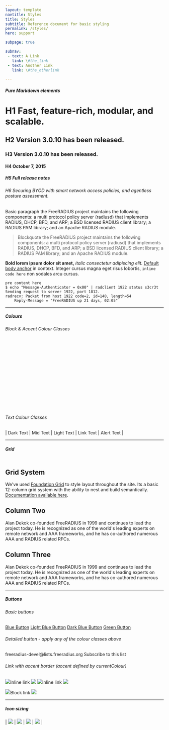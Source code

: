 ```yaml
---
layout: template
navtitle: Styles
title: Styles
subtitle: Reference document for basic styling
permalink: /styles/
hero: support

subpage: true

subnav:
 - text: A Link
   link: \#the_link
 - text: Another Link
   link: \#the_otherlink

---
```


##### Pure Markdown elements

# H1 Fast, feature-rich, modular, and scalable.

## H2 Version 3.0.10 has been released.

### H3 Version 3.0.10 has been released.

#### H4 October 7, 2015

##### H5 Full release notes

###### H6 Securing BYOD with smart network access policies, and agentless posture assessment.

Basic paragraph the FreeRADIUS project maintains the following components: a multi protocol policy server (radiusd) that implements RADIUS, DHCP, BFD, and ARP; a BSD licensed RADIUS client library; a RADIUS PAM library; and an Apache RADIUS module.

> Blockquote the FreeRADIUS project maintains the following components: a multi protocol policy server (radiusd) that implements RADIUS, DHCP, BFD, and ARP; a BSD licensed RADIUS client library; a RADIUS PAM library; and an Apache RADIUS module.

**Bold lorem ipsum dolor sit amet,** *italic consectetur adipiscing elit.* [Default body anchor](http://www.freeradius.org) in context. Integer cursus magna eget risus lobortis, `inline code here` non sodales arcu cursus. 

	pre content here
	$ echo "Message-Authenticator = 0x00" | radclient 1922 status s3cr3t
	Sending request to server 1922, port 1812.
	radrecv: Packet from host 1922 code=2, id=140, length=54
		Reply-Message = "FreeRADIUS up 21 days, 02:05"


---

##### Colours

###### Block &amp; Accent Colour Classes

<p>
	<div class="bg_block-dark" style="height: 50px; width: 100px; display: inline-block;"></div>
	<div class="bg_block-navy" style="height: 50px; width: 100px; display: inline-block;"></div>
	<div class="bg_accent-blue" style="height: 50px; width: 100px; display: inline-block;"></div>
	<div class="bg_accent-grey" style="height: 50px; width: 100px; display: inline-block;"></div>
	<div class="bg_stroke-light" style="height: 50px; width: 100px; display: inline-block;"></div>
	<div class="bg_block-light" style="height: 50px; width: 100px; display: inline-block;"></div>
<br>
	<div class="bg_accent-light-blue" style="height: 50px; width: 100px; display: inline-block;"></div>
	<div class="bg_accent-green" style="height: 50px; width: 100px; display: inline-block;"></div>
	<div class="bg_accent-red" style="height: 50px; width: 100px; display: inline-block;"></div>
	<div class="bg_accent-purple" style="height: 50px; width: 100px; display: inline-block;"></div>
	<div class="bg_accent-orange" style="height: 50px; width: 100px; display: inline-block;"></div>
	<div class="bg_accent-yellow" style="height: 50px; width: 100px; display: inline-block;"></div>
</p>

###### Text Colour Classes

| <span class="text-dark h4">Dark Text</span> | <span class="text-mid h4">Mid Text</span> | <span class="text-light h4">Light Text</span> | <span class="text-link h4">Link Text</span> | <span class="text-alert h4">Alert Text</span> |

---

##### Grid

<div class="row">
	<div class="column medium-4">
		<h2>Grid System</h2>
		We've used <a href="http://foundation.zurb.com/sites/docs/grid.html">Foundation Grid</a> to style layout throughout the site. Its a basic 12-column grid system with the ability to nest and build semantically. <a href="http://foundation.zurb.com/sites/docs/grid.html">Documentation available here</a>.
	</div>
	<div class="column medium-4">
		<h2>Column Two</h2>
		Alan Dekok co-founded FreeRADIUS in 1999 and continues to lead the project today. He is recognized as one of the world's leading experts on remote network and AAA frameworks, and he has co-authored numerous AAA and RADIUS related RFCs.
	</div>
	<div class="column medium-4">
		<h2>Column Three</h2>
		Alan Dekok co-founded FreeRADIUS in 1999 and continues to lead the project today. He is recognized as one of the world's leading experts on remote network and AAA frameworks, and he has co-authored numerous AAA and RADIUS related RFCs.
	</div>
</div>

---


##### Buttons

###### Basic buttons

<a class="button bg_accent-blue h5" href="#">Blue Button</a>
<a class="button bg_accent-light-blue h5" href="#">Light Blue Button</a>
<a class="button bg_accent-dark-blue h5" href="#">Dark Blue Button</a>
<a class="button bg_accent-green h5" href="#">Green Button</a>

###### Detailed button - apply any of the colour classes above

<a class="button detailed bg_accent-blue">
	<span class="h4 right-border">freeradius-devel@lists.freeradius.org</span>
	<span class="h5">Subscribe to this list</span>
</a>

###### Link with accent border (accent defined by currentColour)

<a class="link h5"><img class="icon" src="../img/wiki.svg">Inline link <img class="arrow" src="../img/arrow-right.svg"></a> <a class="link h5"><img class="icon" src="../img/support.svg">Inline link <img class="arrow" src="../img/arrow-right.svg"></a>

<a class="link block h5"><img class="icon" src="../img/security.svg">Block link <img class="arrow" src="../img/arrow-right.svg"></a>


---

##### Icon sizing

| <img class="icon_large" src="../img/wiki.svg"> | <img class="icon_medium" src="../img/wiki.svg"> | <img class="icon_small" src="../img/wiki.svg"> | <img class="icon_xsmall" src="../img/wiki.svg"> |
